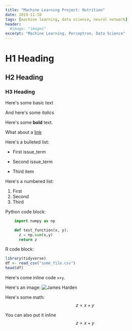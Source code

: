 ```yaml
---
title: "Machine Learning Project: Nutrition"
date: 2019-11-10
tags: [machine learning, data science, neural network]
header:
  #image: "images"
excerpt: "Machine Learning, Perceptron, Data Science"
---
```


# H1 Heading

## H2 Heading

### H3 Heading

Here's some basic text

And here's some *italics*

Here's some **bold** text.

What about a [link](https://github.com/vbaboyan)

Here's a bulleted list:
* First issue_term
+ Second issue_term
- Third item

Here's a numbered list:
1. First
2. Second
3. Third

Python code block:
```python
    import numpy as np

    def test_function(x, y);
      z = np.sum(x,y)
      return z
```

R code block:
```r
library(tidyverse)
df <- read_csv("some_file.csv")
head(df)
```

Here's come inline code `x+y`.

Here's an image:
<img src="{{ site.url }}{{site.baseurl }}/images/Harden.png" alt="James Harden">

Here's some math:
$$z=x+y$$

You can also put it inline $$z=x+y$$
